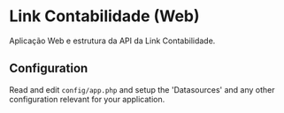 # Link Contabilidade (Web)

Aplicação Web e estrutura da API da Link Contabilidade.

## Configuration

Read and edit `config/app.php` and setup the 'Datasources' and any other
configuration relevant for your application.
